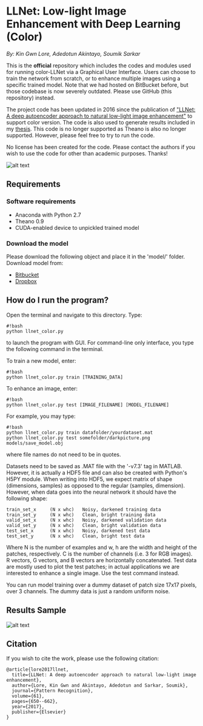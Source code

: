 # LLNet: Low-light Image Enhancement with Deep Learning (Color)
_By: Kin Gwn Lore, Adedotun Akintayo, Soumik Sarkar_

This is the **official** repository which includes the codes and modules used for running color-LLNet via a Graphical User Interface. Users can choose to train the network from scratch, or to enhance multiple images using a specific trained model. Note that we had hosted on BitBucket before, but those codebase is now severely outdated. Please use GitHub (this repository) instead.

The project code has been updated in 2016 since the publication of ["LLNet: A deep autoencoder approach to natural low-light image enhancement"](https://www.sciencedirect.com/science/article/abs/pii/S003132031630125X) to support color version. The code is also used to generate results included in my [thesis](https://lib.dr.iastate.edu/etd/15965/). This code is no longer supported as Theano is also no longer supported. However, please feel free to try to run the code.

No license has been created for the code. Please contact the authors if you wish to use the code for other than academic purposes. Thanks!

![alt text](https://github.com/kglore/llnet_color/blob/master/readme/structure.png)

## Requirements

### Software requirements
- Anaconda with Python 2.7
- Theano 0.9
- CUDA-enabled device to unpickled trained model

### Download the model
Please download the following object and place it in the 'model/' folder. Download model from:
- [Bitbucket](https://bitbucket.org/kglore/llnet-color/src/master/model/003_model.obj)
- [Dropbox](https://www.dropbox.com/s/v2nyndpyur2x3ms/003_model.obj?dl=0)

## How do I run the program?

Open the terminal and navigate to this directory. Type:
```
#!bash
python llnet_color.py
```
to launch the program with GUI. For command-line only interface, you type the following command in the terminal.

To train a new model, enter:
```
#!bash
python llnet_color.py train [TRAINING_DATA]
```

To enhance an image, enter:
```
#!bash
python llnet_color.py test [IMAGE_FILENAME] [MODEL_FILENAME]
```

For example, you may type:
```
#!bash
python llnet_color.py train datafolder/yourdataset.mat
python llnet_color.py test somefolder/darkpicture.png models/save_model.obj
```
where file names do not need to be in quotes.

Datasets need to be saved as .MAT file with the '-v7.3' tag in MATLAB. However, it is actually a HDF5 file and can also be created with Python's H5PY module. When writing into HDF5, we expect matrix of shape (dimensions, samples) as opposed to the regular (samples, dimension). However, when data goes into the neural network it should have the following shape:
```
train_set_x     (N x whc)   Noisy, darkened training data
train_set_y     (N x whc)   Clean, bright training data
valid_set_x     (N x whc)   Noisy, darkened validation data
valid_set_y     (N x whc)   Clean, bright validation data
test_set_x      (N x whc)   Noisy, darkened test data
test_set_y      (N x whc)   Clean, bright test data
```
Where N is the number of examples and w, h are the width and height of the patches, respectively. C is the number of channels (i.e. 3 for RGB images). R vectors, G vectors, and B vectors are horizontally concatenated. Test data are mostly used to plot the test patches; in actual applications we are interested to enhance a single image. Use the test command instead.

You can run model training over a dummy dataset of patch size 17x17 pixels, over 3 channels. The dummy data is just a random uniform noise.

## Results Sample
![alt text](https://github.com/kglore/llnet_color/blob/master/readme/samples.png)

## Citation

If you wish to cite the work, please use the following citation:
```
@article{lore2017llnet,
  title={LLNet: A deep autoencoder approach to natural low-light image enhancement},
  author={Lore, Kin Gwn and Akintayo, Adedotun and Sarkar, Soumik},
  journal={Pattern Recognition},
  volume={61},
  pages={650--662},
  year={2017},
  publisher={Elsevier}
}
```
